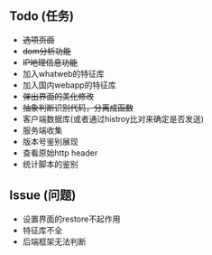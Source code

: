 Todo (任务)
----------

* <del>选项页面</del>
* <del>dom分析功能</del>
* <del>IP地理信息功能</del>
* 加入whatweb的特征库
* 加入国内webapp的特征库
* <del>弹出界面的美化修改</del>
* <del>抽象判断识别代码，分离成函数</del>
* 客户端数据库(或者通过histroy比对来确定是否发送)
* 服务端收集
* 版本号鉴别展现
* 查看原始http header
* 统计脚本的鉴别

Issue (问题)
-----------

* 设置界面的restore不起作用
* 特征库不全
* 后端框架无法判断